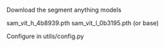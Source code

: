 Download the segment anything models

sam_vit_h_4b8939.pth
sam_vit_l_0b3195.pth
(or base)

Configure in utils/config.py